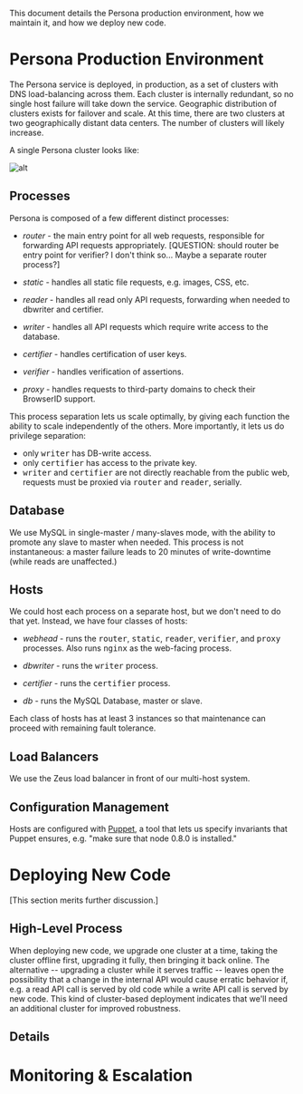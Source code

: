 <!-- This Source Code Form is subject to the terms of the Mozilla Public
   - License, v. 2.0. If a copy of the MPL was not distributed with this
   - file, You can obtain one at http://mozilla.org/MPL/2.0/. -->

This document details the Persona production environment, how we maintain it, and how we deploy new code.

# Persona Production Environment

The Persona service is deployed, in production, as a set of clusters
with DNS load-balancing across them. Each cluster is internally
redundant, so no single host failure will take down the
service. Geographic distribution of clusters exists for failover and
scale. At this time, there are two clusters at two geographically
distant data centers. The number of clusters will likely increase.

A single Persona cluster looks like:

![alt](https://raw.github.com/benadida/browserid/opsdocs/docs/persona_arch.png "Optional title")

## Processes

Persona is composed of a few different distinct processes:

* *router* - the main entry point for all web requests, responsible for forwarding API requests appropriately. [QUESTION: should router be entry point for verifier? I don't think so... Maybe a separate router process?]

* *static* - handles all static file requests, e.g. images, CSS, etc.

* *reader* - handles all read only API requests, forwarding when needed to dbwriter and certifier.

* *writer* - handles all API requests which require write access to the database.

* *certifier* - handles certification of user keys.

* *verifier* - handles verification of assertions.

* *proxy* - handles requests to third-party domains to check their BrowserID support.

This process separation lets us scale optimally, by giving each function the ability to scale independently of the others. More importantly, it lets us do privilege separation:

* only <tt>writer</tt> has DB-write access.
* only <tt>certifier</tt> has access to the private key.
* <tt>writer</tt> and <tt>certifier</tt> are not directly reachable from the public web, requests must be proxied via <tt>router</tt> and <tt>reader</tt>, serially.

## Database

We use MySQL in single-master / many-slaves mode, with the ability to
promote any slave to master when needed. This process is not
instantaneous: a master failure leads to 20 minutes of write-downtime
(while reads are unaffected.)

## Hosts

We could host each process on a separate host, but we don't need to do that yet. Instead, we have four classes of hosts:

* *webhead* - runs the <tt>router</tt>, <tt>static</tt>, <tt>reader</tt>, <tt>verifier</tt>, and <tt>proxy</tt> processes. Also runs <tt>nginx</tt> as the web-facing process.

* *dbwriter* - runs the <tt>writer</tt> process.

* *certifier* - runs the <tt>certifier</tt> process.

* *db* - runs the MySQL Database, master or slave.

Each class of hosts has at least 3 instances so that maintenance can
proceed with remaining fault tolerance.

## Load Balancers

We use the Zeus load balancer in front of our multi-host system.

## Configuration Management

Hosts are configured with [Puppet](http://puppetlabs.com/puppet/what-is-puppet/), a tool that lets us specify invariants that Puppet ensures, e.g. "make sure that node 0.8.0 is installed."

# Deploying New Code

[This section merits further discussion.]

## High-Level Process

When deploying new code, we upgrade one cluster at a time, taking the
cluster offline first, upgrading it fully, then bringing it back
online. The alternative -- upgrading a cluster while it serves traffic
-- leaves open the possibility that a change in the internal API would
cause erratic behavior if, e.g. a read API call is served by old code
while a write API call is served by new code. This kind of
cluster-based deployment indicates that we'll need an additional
cluster for improved robustness.

## Details



# Monitoring & Escalation